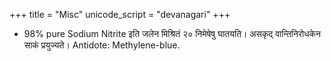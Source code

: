 +++
title = "Misc"
unicode_script = "devanagari"
+++
- 98% pure Sodium Nitrite इति जलेन मिश्रितं २० निमेषेषु घातयति।  असकृद् वान्तिनिरोधकेन साकं प्रयुज्यते। Antidote:  Methylene-blue.
